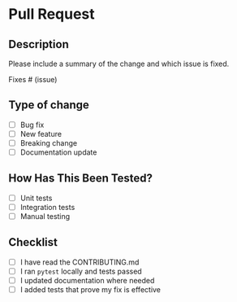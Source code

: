 # Pull Request

## Description
Please include a summary of the change and which issue is fixed.

Fixes # (issue)

## Type of change
- [ ] Bug fix
- [ ] New feature
- [ ] Breaking change
- [ ] Documentation update

## How Has This Been Tested?
- [ ] Unit tests
- [ ] Integration tests
- [ ] Manual testing

## Checklist
- [ ] I have read the CONTRIBUTING.md
- [ ] I ran `pytest` locally and tests passed
- [ ] I updated documentation where needed
- [ ] I added tests that prove my fix is effective
